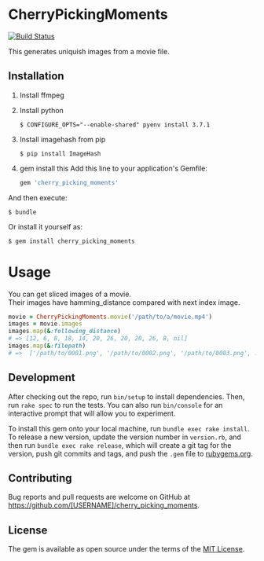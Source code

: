 # CherryPickingMoments

[![Build Status](https://travis-ci.org/yensaki/cherry_picking_moments.svg?branch=master)](https://travis-ci.org/yensaki/cherry_picking_moments)

This generates uniquish images from a movie file.

## Installation

1. Install ffmpeg
1. Install python
    ```
    $ CONFIGURE_OPTS="--enable-shared" pyenv install 3.7.1
    ```
1. Install imagehash from pip
    ```
    $ pip install ImageHash
    ```

1. gem install this
Add this line to your application's Gemfile:
    ```ruby
    gem 'cherry_picking_moments'
    ```
And then execute:
```
$ bundle
```

Or install it yourself as:

    $ gem install cherry_picking_moments

# Usage

You can get sliced images of a movie.  
Their images have hamming_distance compared with next index image.

```ruby
movie = CherryPickingMoments.movie('/path/to/a/movie.mp4')
images = movie.images
images.map(&:following_distance)
# => [12, 6, 8, 18, 14, 20, 26, 20, 20, 26, 8, nil]
images.map(&:filepath)
# =>  ['/path/to/0001.png', '/path/to/0002.png', '/path/to/0003.png', ..., '/path/to/0012.png']
```

## Development

After checking out the repo, run `bin/setup` to install dependencies. Then, run `rake spec` to run the tests. You can also run `bin/console` for an interactive prompt that will allow you to experiment.

To install this gem onto your local machine, run `bundle exec rake install`. To release a new version, update the version number in `version.rb`, and then run `bundle exec rake release`, which will create a git tag for the version, push git commits and tags, and push the `.gem` file to [rubygems.org](https://rubygems.org).

## Contributing

Bug reports and pull requests are welcome on GitHub at https://github.com/[USERNAME]/cherry_picking_moments.

## License

The gem is available as open source under the terms of the [MIT License](https://opensource.org/licenses/MIT).
